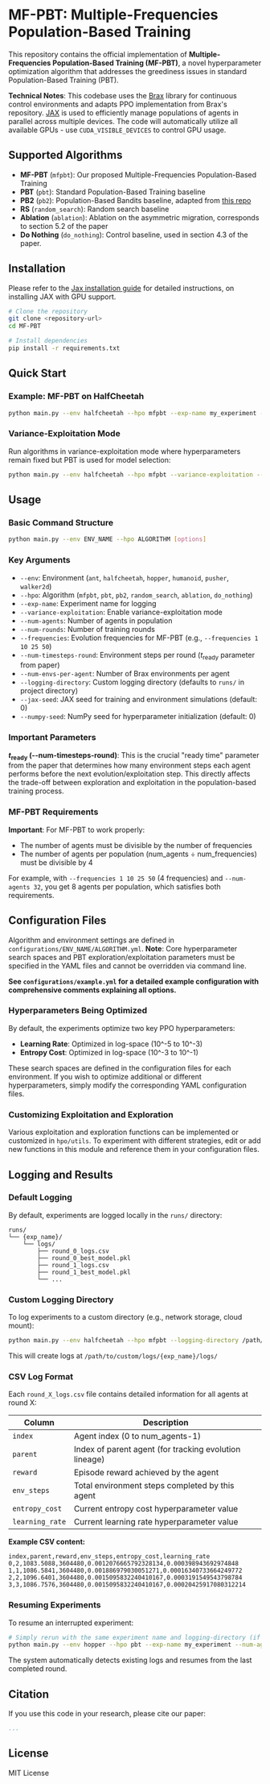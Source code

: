 # MF-PBT: Multiple-Frequencies Population-Based Training

This repository contains the official implementation of **Multiple-Frequencies Population-Based Training (MF-PBT)**, a novel hyperparameter optimization algorithm that addresses the greediness issues in standard Population-Based Training (PBT).

**Technical Notes**: This codebase uses the [Brax](https://github.com/google/brax) library for continuous control environments and adapts PPO implementation from Brax's repository. [JAX](https://github.com/google/jax) is used to efficiently manage populations of agents in parallel across multiple devices. The code will automatically utilize all available GPUs - use `CUDA_VISIBLE_DEVICES` to control GPU usage.


## Supported Algorithms

- **MF-PBT** (`mfpbt`): Our proposed Multiple-Frequencies Population-Based Training
- **PBT** (`pbt`): Standard Population-Based Training baseline
- **PB2** (`pb2`): Population-Based Bandits baseline, adapted from [this repo](https://github.com/jparkerholder/PB2)
- **RS** (`random_search`): Random search baseline
- **Ablation** (`ablation`): Ablation on the asymmetric migration, corresponds to section 5.2 of the paper
- **Do Nothing** (`do_nothing`): Control baseline, used in section 4.3 of the paper.


## Installation

Please refer to the [Jax installation guide](https://jax.readthedocs.io/en/latest/installation.html) for detailed instructions, on installing JAX with GPU support.

```bash
# Clone the repository
git clone <repository-url>
cd MF-PBT

# Install dependencies
pip install -r requirements.txt
```

## Quick Start

### Example: MF-PBT on HalfCheetah

```bash
python main.py --env halfcheetah --hpo mfpbt --exp-name my_experiment --num-agents 32
```

### Variance-Exploitation Mode

Run algorithms in variance-exploitation mode where hyperparameters remain fixed but PBT is used for model selection:

```bash
python main.py --env halfcheetah --hpo mfpbt --variance-exploitation --num-agents 32
```

## Usage

### Basic Command Structure

```bash
python main.py --env ENV_NAME --hpo ALGORITHM [options]
```

### Key Arguments

- `--env`: Environment (`ant`, `halfcheetah`, `hopper`, `humanoid`, `pusher`, `walker2d`)
- `--hpo`: Algorithm (`mfpbt`, `pbt`, `pb2`, `random_search`, `ablation`, `do_nothing`)
- `--exp-name`: Experiment name for logging
- `--variance-exploitation`: Enable variance-exploitation mode
- `--num-agents`: Number of agents in population
- `--num-rounds`: Number of training rounds
- `--frequencies`: Evolution frequencies for MF-PBT (e.g., `--frequencies 1 10 25 50`)
- `--num-timesteps-round`: Environment steps per round ($t_{\mathrm{ready}}$ parameter from paper)
- `--num-envs-per-agent`: Number of Brax environments per agent
- `--logging-directory`: Custom logging directory (defaults to `runs/` in project directory)
- `--jax-seed`: JAX seed for training and environment simulations (default: 0)
- `--numpy-seed`: NumPy seed for hyperparameter initialization (default: 0)

### Important Parameters

**$t_{\mathrm{ready}}$ (--num-timesteps-round)**: This is the crucial "ready time" parameter from the paper that determines how many environment steps each agent performs before the next evolution/exploitation step. This directly affects the trade-off between exploration and exploitation in the population-based training process.

### MF-PBT Requirements

**Important**: For MF-PBT to work properly:
- The number of agents must be divisible by the number of frequencies
- The number of agents per population (num_agents ÷ num_frequencies) must be divisible by 4

For example, with `--frequencies 1 10 25 50` (4 frequencies) and `--num-agents 32`, you get 8 agents per population, which satisfies both requirements.

## Configuration Files

Algorithm and environment settings are defined in `configurations/ENV_NAME/ALGORITHM.yml`. **Note**: Core hyperparameter search spaces and PBT exploration/exploitation parameters must be specified in the YAML files and cannot be overridden via command line.

**See `configurations/example.yml` for a detailed example configuration with comprehensive comments explaining all options.**

### Hyperparameters Being Optimized

By default, the experiments optimize two key PPO hyperparameters:
- **Learning Rate**: Optimized in log-space (10^-5 to 10^-3)
- **Entropy Cost**: Optimized in log-space (10^-3 to 10^-1)

These search spaces are defined in the configuration files for each environment. If you wish to optimize additional or different hyperparameters, simply modify the corresponding YAML configuration files.

### Customizing Exploitation and Exploration

Various exploitation and exploration functions can be implemented or customized in `hpo/utils`. To experiment with different strategies, edit or add new functions in this module and reference them in your configuration files.

## Logging and Results

### Default Logging

By default, experiments are logged locally in the `runs/` directory:

```
runs/
└── {exp_name}/
    └── logs/
        ├── round_0_logs.csv
        ├── round_0_best_model.pkl
        ├── round_1_logs.csv
        ├── round_1_best_model.pkl
        └── ...
```

### Custom Logging Directory

To log experiments to a custom directory (e.g., network storage, cloud mount):

```bash
python main.py --env halfcheetah --hpo mfpbt --logging-directory /path/to/custom/logs
```

This will create logs at `/path/to/custom/logs/{exp_name}/logs/`

### CSV Log Format

Each `round_X_logs.csv` file contains detailed information for all agents at round X:

| Column | Description |
|--------|-------------|
| `index` | Agent index (0 to num_agents-1) |
| `parent` | Index of parent agent (for tracking evolution lineage) |
| `reward` | Episode reward achieved by the agent |
| `env_steps` | Total environment steps completed by this agent |
| `entropy_cost` | Current entropy cost hyperparameter value |
| `learning_rate` | Current learning rate hyperparameter value |

**Example CSV content:**
```csv
index,parent,reward,env_steps,entropy_cost,learning_rate
0,2,1083.5088,3604480,0.0012076665792328134,0.000398943692974848
1,1,1086.5841,3604480,0.001886979030051271,0.00016340733664249772
2,2,1096.6401,3604480,0.0015095832240410167,0.0003191549543798784
3,3,1086.7576,3604480,0.0015095832240410167,0.00020425917080312214
```

### Resuming Experiments

To resume an interrupted experiment:
```bash
# Simply rerun with the same experiment name and logging-directory (if used)
python main.py --env hopper --hpo pbt --exp-name my_experiment --num-agents 4
```

The system automatically detects existing logs and resumes from the last completed round.



## Citation

If you use this code in your research, please cite our paper:

```bibtex
...
```

## License

MIT License

